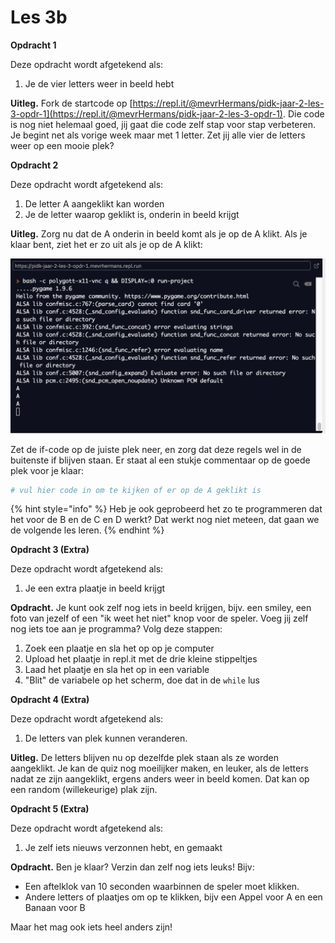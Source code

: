 # Les 3b

**Opdracht 1**

Deze opdracht wordt afgetekend als:

1. Je de vier letters weer in beeld hebt

**Uitleg.** Fork de startcode op [https://repl.it/@mevrHermans/pidk-jaar-2-les-3-opdr-1](https://repl.it/@mevrHermans/pidk-jaar-2-les-3-opdr-1). Die code is nog niet helemaal goed, jij gaat die code zelf stap voor stap verbeteren. Je begint net als vorige week maar met 1 letter. Zet jij alle vier de letters weer op een mooie plek?

**Opdracht 2**

Deze opdracht wordt afgetekend als:

1. De letter A aangeklikt kan worden
2. Je de letter waarop geklikt is, onderin in beeld krijgt

**Uitleg.** Zorg nu dat de A onderin in beeld komt als je op de A klikt. Als je klaar bent, ziet het  er zo uit als je op de A klikt:

![](<../../.gitbook/assets/image (3).png>)

Zet de if-code op de juiste plek neer, en zorg dat deze regels wel in de buitenste if blijven staan. Er staat al een stukje commentaar op de goede plek voor je klaar:

```python
# vul hier code in om te kijken of er op de A geklikt is
```

{% hint style="info" %}
Heb je ook geprobeerd het zo te programmeren dat het voor de B en de C en D werkt? Dat werkt nog niet meteen, dat gaan we de volgende les leren.
{% endhint %}

**Opdracht 3 (Extra)**

Deze opdracht wordt afgetekend als:

1. Je een extra plaatje in beeld krijgt

**Opdracht.** Je kunt ook zelf nog iets in beeld krijgen, bijv. een smiley, een foto van jezelf of een "ik weet het niet" knop voor de speler. Voeg jij zelf nog iets toe aan je programma? Volg deze stappen:

1. Zoek een plaatje en sla het op op je computer
2. Upload het plaatje in repl.it met de drie kleine stippeltjes
3. Laad het plaatje en sla het op in een variable
4. "Blit" de variabele op het scherm, doe dat in de `while` lus

**Opdracht 4 (Extra)**

Deze opdracht wordt afgetekend als:

1. De letters van plek kunnen veranderen.

**Uitleg.** De letters blijven nu op dezelfde plek staan als ze worden aangeklikt. Je kan de quiz nog moeilijker maken, en leuker, als de letters nadat ze zijn aangeklikt, ergens anders weer in beeld komen. Dat kan op een random (willekeurige) plak zijn.

**Opdracht 5 (Extra)**

Deze opdracht wordt afgetekend als:

1. Je zelf iets nieuws verzonnen hebt, en gemaakt

**Opdracht.** Ben je klaar? Verzin dan zelf nog iets leuks! Bijv:

* Een aftelklok van 10 seconden waarbinnen de speler moet klikken.
* Andere letters of plaatjes om op te klikken, bijv een Appel voor A en een Banaan voor B

Maar het mag ook iets heel anders zijn!
